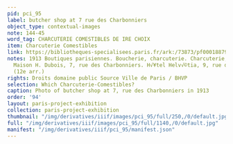 ```yaml
---
pid: pci_95
label: butcher shop at 7 rue des Charbonniers
object_type: contextual-images
note: 144-45
word_tag: CHARCUTERIE COMESTIBLES DE IRE CHOIX
item: Charcuterie Comestibles
link: https://bibliotheques-specialisees.paris.fr/ark:/73873/pf0001887926
notes: 1913 Boutiques parisiennes. Boucherie, charcuterie. Charcuterie, comestibles,
  Maison H. Dubois, 7, rue des Charbonniers. H√¥tel Helv√©tia, 9, rue des Charbonniers
  (12e arr.)
rights: Droits domaine public Source Ville de Paris / BHVP
selection: Which Charcuterie-Comestibles?
caption: Photo of butcher shop at 7, rue des Charbonniers in 1913
order: '94'
layout: paris-project-exhibition
collection: paris-project-exhibition
thumbnail: "/img/derivatives/iiif/images/pci_95/full/250,/0/default.jpg"
full: "/img/derivatives/iiif/images/pci_95/full/1140,/0/default.jpg"
manifest: "/img/derivatives/iiif/pci_95/manifest.json"
---
```

